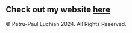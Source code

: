 ## Check out my website [here](http://pluchian.comn)

© Petru-Paul Luchian 2024. All Rights Reserved.